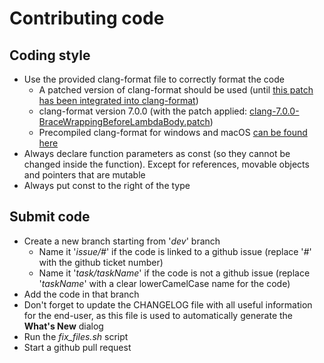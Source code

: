 # Contributing code

## Coding style
- Use the provided clang-format file to correctly format the code
  - A patched version of clang-format should be used (until [this patch has been integrated into clang-format](https://reviews.llvm.org/D44609))
  - clang-format version 7.0.0 (with the patch applied: [clang-7.0.0-BraceWrappingBeforeLambdaBody.patch](3rdparty/avdecc/clang-7.0.0-BraceWrappingBeforeLambdaBody.patch))
  - Precompiled clang-format for windows and macOS [can be found here](http://www.kikisoft.com/Hive/clang-format)
- Always declare function parameters as const (so they cannot be changed inside the function). Except for references, movable objects and pointers that are mutable
- Always put const to the right of the type

## Submit code
- Create a new branch starting from '*dev*' branch
  - Name it '*issue/#*' if the code is linked to a github issue (replace '*#*' with the github ticket number)
  - Name it '*task/taskName*' if the code is not a github issue (replace '*taskName*' with a clear lowerCamelCase name for the code)
- Add the code in that branch
- Don't forget to update the CHANGELOG file with all useful information for the end-user, as this file is used to automatically generate the **What's New** dialog
- Run the *fix_files.sh* script
- Start a github pull request
